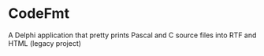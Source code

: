 # CodeFmt
A Delphi application that pretty prints Pascal and C source files into RTF and HTML (legacy project)
